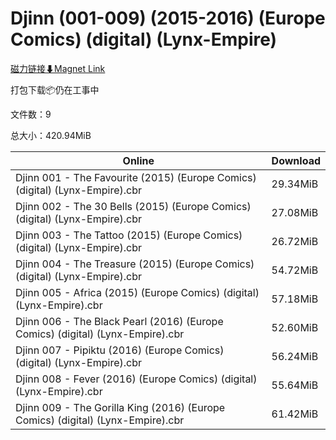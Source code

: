 # Djinn (001-009) (2015-2016) (Europe Comics) (digital) (Lynx-Empire)

[磁力链接⬇Magnet Link](magnet:?xt=urn:btih:e2455e04745244229ba0574cb94deeb9ae5c5d0c&dn=Djinn%20%28001-009%29%20%282015-2016%29%20%28Europe%20Comics%29%20%28digital%29%20%28Lynx-Empire%29)

打包下载📦仍在工事中

文件数：9

总大小：420.94MiB

Online | Download
--- | ---
Djinn 001 - The Favourite (2015) (Europe Comics) (digital) (Lynx-Empire).cbr | 29.34MiB
Djinn 002 - The 30 Bells (2015) (Europe Comics) (digital) (Lynx-Empire).cbr | 27.08MiB
Djinn 003 - The Tattoo (2015) (Europe Comics) (digital) (Lynx-Empire).cbr | 26.72MiB
Djinn 004 - The Treasure (2015) (Europe Comics) (digital) (Lynx-Empire).cbr | 54.72MiB
Djinn 005 - Africa (2015) (Europe Comics) (digital) (Lynx-Empire).cbr | 57.18MiB
Djinn 006 - The Black Pearl (2016) (Europe Comics) (digital) (Lynx-Empire).cbr | 52.60MiB
Djinn 007 - Pipiktu (2016) (Europe Comics) (digital) (Lynx-Empire).cbr | 56.24MiB
Djinn 008 - Fever (2016) (Europe Comics) (digital) (Lynx-Empire).cbr | 55.64MiB
Djinn 009 - The Gorilla King (2016) (Europe Comics) (digital) (Lynx-Empire).cbr | 61.42MiB